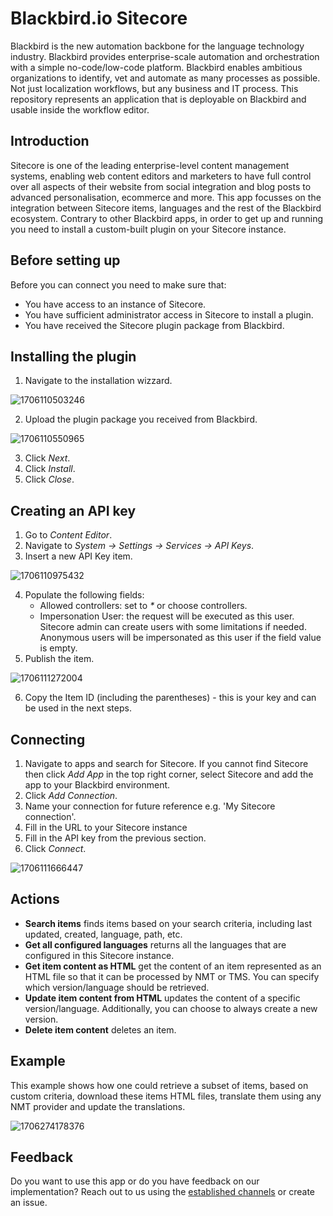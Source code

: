 # Blackbird.io Sitecore

Blackbird is the new automation backbone for the language technology industry. Blackbird provides enterprise-scale automation and orchestration with a simple no-code/low-code platform. Blackbird enables ambitious organizations to identify, vet and automate as many processes as possible. Not just localization workflows, but any business and IT process. This repository represents an application that is deployable on Blackbird and usable inside the workflow editor.

## Introduction

<!-- begin docs -->

Sitecore is one of the leading enterprise-level content management systems, enabling web content editors and marketers to have full control over all aspects of their website from social integration and blog posts to advanced personalisation, ecommerce and more. This app focusses on the integration between Sitecore items, languages and the rest of the Blackbird ecosystem. Contrary to other Blackbird apps, in order to get up and running you need to install a custom-built plugin on your Sitecore instance.

## Before setting up

Before you can connect you need to make sure that:

- You have access to an instance of Sitecore.
- You have sufficient administrator access in Sitecore to install a plugin.
- You have received the Sitecore plugin package from Blackbird.

## Installing the plugin

1. Navigate to the installation wizzard.

![1706110503246](image/README/1706110503246.png)

2. Upload the plugin package you received from Blackbird.

![1706110550965](image/README/1706110550965.png)

3. Click _Next_.
4. Click _Install_.
5. Click _Close_.

## Creating an API key

1. Go to _Content Editor_.
2. Navigate to _System -> Settings -> Services -> API Keys_.
3. Insert a new API Key item.

![1706110975432](image/README/1706110975432.png)

4. Populate the following fields:
   - Allowed controllers: set to _\*_ or choose controllers.
   - Impersonation User: the request will be executed as this user. Sitecore admin can create users with some limitations if needed. Anonymous users will be impersonated as this user if the field value is empty.
5. Publish the item.

![1706111272004](image/README/1706111272004.png)

6. Copy the Item ID (including the parentheses) - this is your key and can be used in the next steps.

## Connecting

1. Navigate to apps and search for Sitecore. If you cannot find Sitecore then click _Add App_ in the top right corner, select Sitecore and add the app to your Blackbird environment.
2. Click _Add Connection_.
3. Name your connection for future reference e.g. 'My Sitecore connection'.
4. Fill in the URL to your Sitecore instance
5. Fill in the API key from the previous section.
6. Click _Connect_.

![1706111666447](image/README/1706111666447.png)

## Actions

- **Search items** finds items based on your search criteria, including last updated, created, language, path, etc.
- **Get all configured languages** returns all the languages that are configured in this Sitecore instance.
- **Get item content as HTML** get the content of an item represented as an HTML file so that it can be processed by NMT or TMS. You can specify which version/language should be retrieved.
- **Update item content from HTML** updates the content of a specific version/language. Additionally, you can choose to always create a new version.
- **Delete item content** deletes an item.

## Example

This example shows how one could retrieve a subset of items, based on custom criteria, download these items HTML files, translate them using any NMT provider and update the translations.

![1706274178376](image/README/1706274178376.png)

## Feedback

Do you want to use this app or do you have feedback on our implementation? Reach out to us using the [established channels](https://www.blackbird.io/) or create an issue.

<!-- end docs -->
